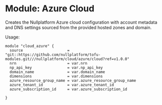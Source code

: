 
# Module: Azure Cloud

Creates the Nullplatform Azure cloud configuration with account metadata and DNS settings sourced from the provided hosted zones and domain.

Usage:

```
module "cloud_azure" {
  source                    = "git::https://github.com/nullplatform/tofu-modules.git///nullplatform/cloud/azure/cloud?ref=v1.0.0"
  nrn                       = var.nrn
  np_api_key                = var.np_api_key
  domain_name               = var.domain_name
  dimensions                = var.dimensions
  azure_resource_group_name = var.azure_resource_group_name
  azure_tenant_id           = var.azure_tenant_id
  azure_subscription_id     = var.azure_subscription_id

}
```


<!-- BEGIN_TF_DOCS -->


<!-- END_TF_DOCS -->